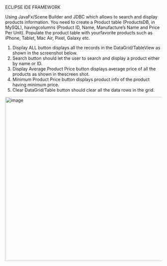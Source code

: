 ECLIPSE IDE FRAMEWORK

Using JavaFx/Scene Builder and JDBC which allows to search and display products information. 
You need to create a Product table (ProductsDB, in MySQL), havingcolumns (Product ID, Name, Manufacture’s Name and Price Per Unit). 
Populate the product table with yourfavorite products such as iPhone, Tablet, Mac Air, Pixel, Galaxy etc.

1.  Display ALL button displays all the records in the DataGrid/TableView as shown in the screenshot below.
2.  Search button should let the user to search and display a product either by name or ID.
3.  Display Average Product Price button displays average price of all the products as shown in thescreen shot.
4.  Minimum Product Price button displays product info of the product having minimum price.
5.  Clear DataGrid/Table button should clear all the data rows in the grid.


<img width="527" alt="image" src="https://github.com/rlopezlara/Final-Test-Advanced-Java/assets/134024353/a2def357-b573-4374-a9e9-fb55c79a12d1">
